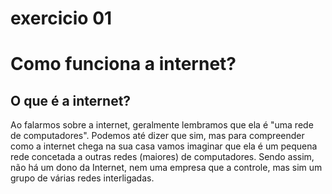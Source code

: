 # exercicio 01

# Como funciona a internet?

## O que é a internet?

Ao falarmos sobre a internet, geralmente lembramos que ela é "uma rede de computadores". Podemos até dizer que sim, mas para compreender como a internet chega na sua casa vamos imaginar que ela é um pequena rede concetada a outras redes (maiores) de computadores. Sendo assim, não há um dono da Internet, nem uma empresa que a controle, mas sim um grupo de várias redes interligadas.